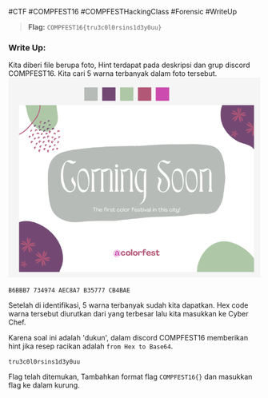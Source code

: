 #CTF #COMPFEST16 #COMPFESTHackingClass #Forensic #WriteUp 

>**Flag:** `COMPFEST16{tru3c0l0rsins1d3y0uu}`
### Write Up:
Kita diberi file berupa foto, Hint terdapat pada deskripsi dan grup discord COMPFEST16. Kita cari 5 warna terbanyak dalam foto tersebut.
![color_palette00.png](./img/color_palette00.png)

```
B6BBB7 734974 AEC8A7 B35777 CB4BAE
```

Setelah di identifikasi, 5 warna terbanyak sudah kita dapatkan. Hex code warna tersebut diurutkan dari yang terbesar lalu kita masukkan ke Cyber Chef.

Karena soal ini adalah 'dukun', dalam discord COMPFEST16 memberikan hint jika resep racikan adalah `from Hex to Base64`.
```
tru3c0l0rsins1d3y0uu
```
Flag telah ditemukan, Tambahkan format flag `COMPFEST16{}` dan masukkan flag ke dalam kurung.